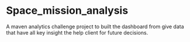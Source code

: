 # Space_mission_analysis
A maven analytics challenge project to built the dashboard from give data that have all key insight the help client  for future decisions.
